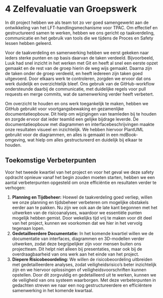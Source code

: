 # 4 Zelfevaluatie van Groepswerk
In dit project hebben we als team tot zo ver goed samengewerkt aan de ontwikkeling van het LFT-handlingsmechanisme voor TPAC. Om effectief en gestructureerd samen te werken, hebben we ons gericht op taakverdeling, communicatie en het gebruik van tools die we tijdens de Proces en Safety lessen hebben geleerd.

Voor de taakverdeling en samenwerking hebben we eerst gekeken naar ieders sterke punten en op basis daarvan de taken verdeeld. Bijvoorbeeld, Luuk had snel inzicht in het werken met Git en heeft al snel een eerste opzet gemaakt en de rest van de groep hierin de weg wijs gemaakt. Daarna zijn de taken onder de groep verdeeld, en heeft iedereen zijn taken goed uitgevoerd. Door elkaars werk te controleren, zorgden we ervoor dat ons werk duidelijk en overzichtelijk bleef. Ons gebruik van de GitHub-workflow ondersteunde daarbij de communicatie, met duidelijke regels voor pull requests en merge commits, wat de samenwerking verder heeft verbetert.

Om overzicht te houden en ons werk toegankelijk te maken, hebben we GitHub gebruikt voor voortgangsbewaking en gezamenlijke documentatieopbouw. Dit hielp om wijzigingen van teamleden bij te houden en zorgde ervoor dat ieder teamlid een gelijke bijdrage leverde. De documentatieopbouw met diagrammen en interfacebeschrijvingen maakte onze resultaten visueel en inzichtelijk. We hebben hiervoor PlantUML gebruikt voor de diagrammen, en alles is gemaakt in een mdBook-omgeving, wat hielp om alles gestructureerd en duidelijk bij elkaar te houden.

## Toekomstige Verbeterpunten
Voor het tweede kwartiel van het project en voor het geval we deze safety opdracht opnieuw vanaf het begin zouden moeten starten, hebben we een aantal verbeterpunten opgesteld om onze efficiëntie en resultaten verder te verhogen:

1. **Planning en Tijdbeheer:** Hoewel de taakverdeling goed verliep, willen we onze planning en tijdsbeheer verbeteren om mogelijke obstakels eerder aan te pakken. Nu zijn we ook aan de late kant begonnen met het uitwerken van de risicoanalyses, waardoor we essentiële punten mogelijk hebben gemist. Door wekelijks tijd vrij te maken voor dit deel van het project, kunnen we voorkomen dat we hier in het vervolg tegenaan lopen.
2. **Gedetailleerdere Documentatie:** In het komende kwartiel willen we de documentatie van interfaces, diagrammen en 3D-modellen verder uitwerken, zodat deze begrijpelijker zijn voor mensen buiten ons projectteam. Dit helpt niet alleen bij presentaties, maar ook bij de overdraagbaarheid van ons werk aan het einde van het project.
3. **Diepere Risicobeoordeling:** We willen de risicobeoordeling uitbreiden met gedetailleerdere analyses, zodat veiligheidsrisico’s beter inzichtelijk zijn en we hiervoor oplossingen of veiligheidsvoorschriften kunnen opstellen. Door dit zorgvuldig en gedetailleerd uit te werken, kunnen we de veiligheid van ons systeem waarborgen.
Met deze verbeterpunten in gedachten streven we naar een nog gestructureerdere en efficiëntere samenwerking in het komende kwartaal.
